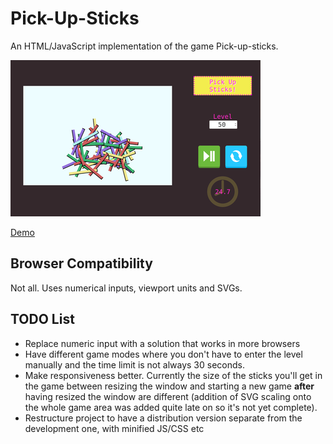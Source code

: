 # Pick-Up-Sticks
An HTML/JavaScript implementation of the game Pick-up-sticks.

![Preview](/src/images/PickUpSticksImage.png)

[Demo](http://batface.github.io/Pick-Up-Sticks/)

## Browser Compatibility
Not all. Uses numerical inputs, viewport units and SVGs.

## TODO List
* Replace numeric input with a solution that works in more browsers
* Have different game modes where you don't have to enter the level manually and the time limit is not always 30 seconds.
* Make responsiveness better. Currently the size of the sticks you'll get in the game between resizing the window and starting a new game **after** having resized the window are different (addition of SVG scaling onto the whole game area was added quite late on so it's not yet complete).
* Restructure project to have a distribution version separate from the development one, with minified JS/CSS etc
